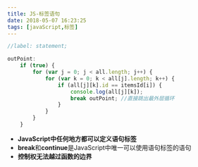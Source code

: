 ```yaml
---
title: JS-标签语句
date: 2018-05-07 16:23:25
tags: [javaScript,标签]
---
```


``` javascript
//label: statement;

outPoint:
    if (true) {
        for (var j = 0; j < all.length; j++) {
            for (var k = 0; k < all[j].length; k++) {
                if (all[j][k].id == itemsId[i]) {
                    console.log(all[j][k]);
                    break outPoint; //直接跳出最外层循环
                }
            }
        }
    }
```



- **JavaScript中任何地方都可以定义语句标签** 
- **break**和**continue**是JavaScript中唯一可以使用语句标签的语句 
- **控制权无法越过函数的边界**